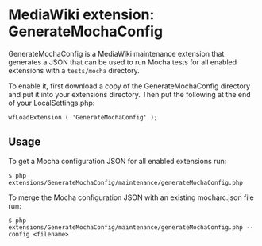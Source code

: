 
# MediaWiki extension: GenerateMochaConfig

GenerateMochaConfig is a MediaWiki maintenance extension that generates a JSON
that can be used to run Mocha tests for all enabled extensions with a `tests/mocha`
directory.

To enable it, first download a copy of the GenerateMochaConfig directory and put it
into your extensions directory. Then put the following at the end of your
LocalSettings.php:

    wfLoadExtension ( 'GenerateMochaConfig' );
    
## Usage

To get a Mocha configuration JSON for all enabled extensions run:

	$ php extensions/GenerateMochaConfig/maintenance/generateMochaConfig.php

To merge the Mocha configuration JSON with an existing mocharc.json file run:

	$ php extensions/GenerateMochaConfig/maintenance/generateMochaConfig.php --config <filename>


